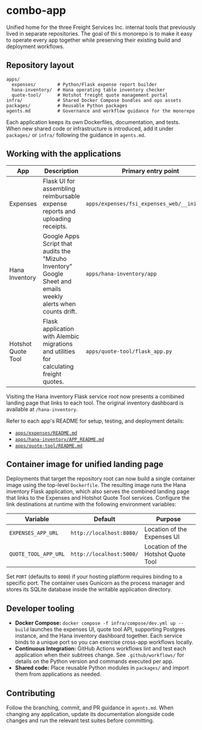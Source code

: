 # combo-app

Unified home for the three Freight Services Inc. internal tools that previously lived in separate repositories. The goal of thi
s monorepo is to make it easy to operate every app together while preserving their existing build and deployment workflows.

## Repository layout

```text
apps/
  expenses/        # Python/Flask expense report builder
  hana-inventory/  # Hana operating table inventory checker
  quote-tool/      # Hotshot freight quote management portal
infra/             # Shared Docker Compose bundles and ops assets
packages/          # Reusable Python packages
agents.md          # Governance and workflow guidance for the monorepo
```

Each application keeps its own Dockerfiles, documentation, and tests. When new shared code or infrastructure is introduced, add
 it under `packages/` or `infra/` following the guidance in `agents.md`.

## Working with the applications

| App | Description | Primary entry point |
| --- | ----------- | ------------------- |
| Expenses | Flask UI for assembling reimbursable expense reports and uploading receipts. | `apps/expenses/fsi_expenses_web/__init__.py` |
| Hana Inventory | Google Apps Script that audits the "Mizuho Inventory" Google Sheet and emails weekly alerts when counts drift. | `apps/hana-inventory/app` |
| Hotshot Quote Tool | Flask application with Alembic migrations and utilities for calculating freight quotes. | `apps/quote-tool/flask_app.py` |

Visiting the Hana inventory Flask service root now presents a combined landing
page that links to each tool. The original inventory dashboard is available at
`/hana-inventory`.

Refer to each app's README for setup, testing, and deployment details:

- [`apps/expenses/README.md`](apps/expenses/README.md)
- [`apps/hana-inventory/APP_README.md`](apps/hana-inventory/APP_README.md)
- [`apps/quote-tool/README.md`](apps/quote-tool/README.md)

## Container image for unified landing page

Deployments that target the repository root can now build a single container
image using the top-level `Dockerfile`. The resulting image runs the Hana
inventory Flask application, which also serves the combined landing page that
links to the Expenses and Hotshot Quote Tool services. Configure the link
destinations at runtime with the following environment variables:

| Variable | Default | Purpose |
| --- | --- | --- |
| `EXPENSES_APP_URL` | `http://localhost:8080/` | Location of the Expenses UI |
| `QUOTE_TOOL_APP_URL` | `http://localhost:5000/` | Location of the Hotshot Quote Tool |

Set `PORT` (defaults to `8000`) if your hosting platform requires binding to a
specific port. The container uses Gunicorn as the process manager and stores its
SQLite database inside the writable application directory.

## Developer tooling

- **Docker Compose:** `docker compose -f infra/compose/dev.yml up --build` launches the expenses UI, quote tool API, supporting Postgres instance, and the Hana inventory dashboard together. Each service binds to a unique port so you can exercise cross-app workflows locally.
- **Continuous Integration:** GitHub Actions workflows lint and test each application when their subtrees change. See `.github/workflows/` for details on the Python version and commands executed per app.
- **Shared code:** Place reusable Python modules in `packages/` and import them from applications as needed.

## Contributing

Follow the branching, commit, and PR guidance in `agents.md`. When changing any application, update its documentation alongside
code changes and run the relevant test suites before committing.
